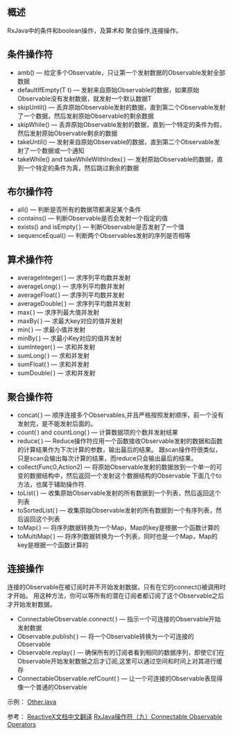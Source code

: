 
## 概述 

RxJava中的条件和boolean操作，及算术和 聚合操作,连接操作。

## 条件操作符

- amb() — 给定多个Observable，只让第一个发射数据的Observable发射全部数据
- defaultIfEmpty(T t) — 发射来自原始Observable的数据，如果原始Observable没有发射数据，就发射一个默认数据T
- skipUntil() — 丢弃原始Observable发射的数据，直到第二个Observable发射了一个数据，然后发射原始Observable的剩余数据
- skipWhile() — 丢弃原始Observable发射的数据，直到一个特定的条件为假，然后发射原始Observable剩余的数据
- takeUntil() — 发射来自原始Observable的数据，直到第二个Observable发射了一个数据或一个通知
- takeWhile() and takeWhileWithIndex( ) — 发射原始Observable的数据，直到一个特定的条件为真，然后跳过剩余的数据

## 布尔操作符 

- all() — 判断是否所有的数据项都满足某个条件
- contains() — 判断Observable是否会发射一个指定的值
- exists() and isEmpty( ) — 判断Observable是否发射了一个值
- sequenceEqual() — 判断两个Observables发射的序列是否相等

## 算术操作符

- averageInteger( ) — 求序列平均数并发射
- averageLong( ) — 求序列平均数并发射
- averageFloat( ) — 求序列平均数并发射
- averageDouble( ) — 求序列平均数并发射
- max( ) — 求序列最大值并发射
- maxBy( ) — 求最大key对应的值并发射
- min( ) — 求最小值并发射
- minBy( ) — 求最小Key对应的值并发射
- sumInteger( ) — 求和并发射
- sumLong( ) — 求和并发射
- sumFloat( ) — 求和并发射
- sumDouble( ) — 求和并发射

## 聚合操作符 

- concat( ) — 顺序连接多个Observables,并且严格按照发射顺序，前一个没有发射完，是不能发射后面的。
- count( ) and countLong( ) — 计算数据项的个数并发射结果
- reduce( ) — Reduce操作符应用一个函数接收Observable发射的数据和函数的计算结果作为下次计算的参数，输出最后的结果。
跟scan操作符很类似，只是scan会输出每次计算的结果，而reduce只会输出最后的结果。
-  collect(Func0,Action2) — 将原始Observable发射的数据放到一个单一的可变的数据结构中，然后返回一个发射这个数据结构的Observable
下面几个to方法，也属于辅助操作符.
- toList( ) — 收集原始Observable发射的所有数据到一个列表，然后返回这个列表
- toSortedList( ) — 收集原始Observable发射的所有数据到一个有序列表，然后返回这个列表
- toMap( ) — 将序列数据转换为一个Map，Map的key是根据一个函数计算的
- toMultiMap( ) — 将序列数据转换为一个列表，同时也是一个Map，Map的key是根据一个函数计算的

## 连接操作

连接的Observable在被订阅时并不开始发射数据，只有在它的connect()被调用时才开始。
用这种方法，你可以等所有的潜在订阅者都订阅了这个Observable之后才开始发射数据。

- ConnectableObservable.connect( ) — 指示一个可连接的Observable开始发射数据
- Observable.publish( ) — 将一个Observable转换为一个可连接的Observable
- Observable.replay( ) — 确保所有的订阅者看到相同的数据序列，即使它们在Observable开始发射数据之后才订阅,这里可以通过空间和时间上对其进行缓存
- ConnectableObservable.refCount( ) — 让一个可连接的Observable表现得像一个普通的Observable

示例：
[Other.java](https://github.com/BoBoMEe/RxJavaLearn/blob/master/app/src/main/java/com/bobomee/android/rxjavaexample/Other)

参考：
[ReactiveX文档中文翻译](https://mcxiaoke.gitbooks.io/rxdocs/content/operators/Filtering-Observables.html)
[RxJava操作符（九）Connectable Observable Operators](http://mushuichuan.com/2016/01/12/rxjava-operator-9/)